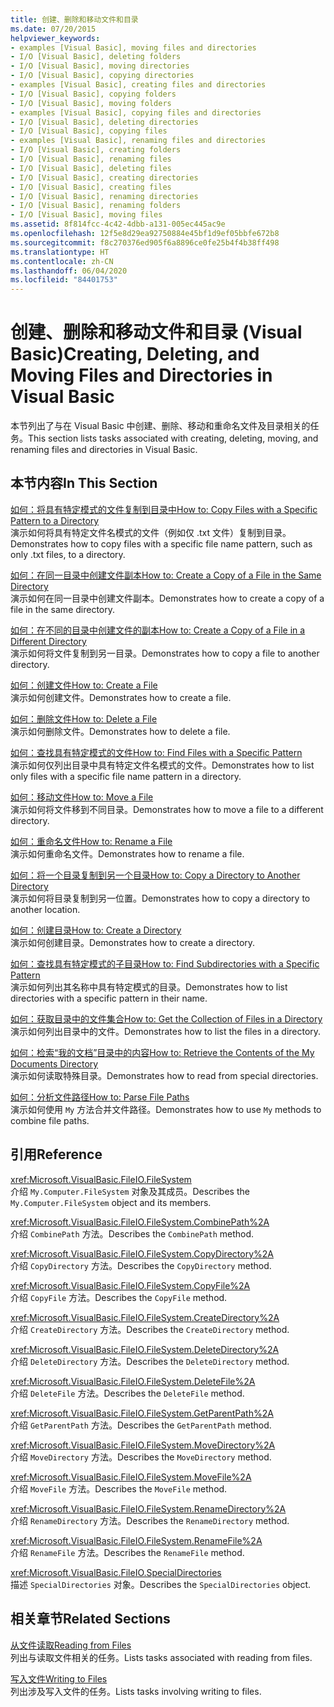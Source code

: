 ```yaml
---
title: 创建、删除和移动文件和目录
ms.date: 07/20/2015
helpviewer_keywords:
- examples [Visual Basic], moving files and directories
- I/O [Visual Basic], deleting folders
- I/O [Visual Basic], moving directories
- I/O [Visual Basic], copying directories
- examples [Visual Basic], creating files and directories
- I/O [Visual Basic], copying folders
- I/O [Visual Basic], moving folders
- examples [Visual Basic], copying files and directories
- I/O [Visual Basic], deleting directories
- I/O [Visual Basic], copying files
- examples [Visual Basic], renaming files and directories
- I/O [Visual Basic], creating folders
- I/O [Visual Basic], renaming files
- I/O [Visual Basic], deleting files
- I/O [Visual Basic], creating directories
- I/O [Visual Basic], creating files
- I/O [Visual Basic], renaming directories
- I/O [Visual Basic], renaming folders
- I/O [Visual Basic], moving files
ms.assetid: 8f814fcc-4c42-4dbb-a131-005ec445ac9e
ms.openlocfilehash: 12f5e8d29ea92750884e45bf1d9ef05bbfe672b8
ms.sourcegitcommit: f8c270376ed905f6a8896ce0fe25b4f4b38ff498
ms.translationtype: HT
ms.contentlocale: zh-CN
ms.lasthandoff: 06/04/2020
ms.locfileid: "84401753"
---
```

# <a name="creating-deleting-and-moving-files-and-directories-in-visual-basic"></a><span data-ttu-id="14fcf-102">创建、删除和移动文件和目录 (Visual Basic)</span><span class="sxs-lookup"><span data-stu-id="14fcf-102">Creating, Deleting, and Moving Files and Directories in Visual Basic</span></span>

<span data-ttu-id="14fcf-103">本节列出了与在 Visual Basic 中创建、删除、移动和重命名文件及目录相关的任务。</span><span class="sxs-lookup"><span data-stu-id="14fcf-103">This section lists tasks associated with creating, deleting, moving, and renaming files and directories in Visual Basic.</span></span>  
  
## <a name="in-this-section"></a><span data-ttu-id="14fcf-104">本节内容</span><span class="sxs-lookup"><span data-stu-id="14fcf-104">In This Section</span></span>  

 [<span data-ttu-id="14fcf-105">如何：将具有特定模式的文件复制到目录中</span><span class="sxs-lookup"><span data-stu-id="14fcf-105">How to: Copy Files with a Specific Pattern to a Directory</span></span>](how-to-copy-files-with-a-specific-pattern-to-a-directory.md)  
 <span data-ttu-id="14fcf-106">演示如何将具有特定文件名模式的文件（例如仅 .txt 文件）复制到目录。</span><span class="sxs-lookup"><span data-stu-id="14fcf-106">Demonstrates how to copy files with a specific file name pattern, such as only .txt files, to a directory.</span></span>  
  
 [<span data-ttu-id="14fcf-107">如何：在同一目录中创建文件副本</span><span class="sxs-lookup"><span data-stu-id="14fcf-107">How to: Create a Copy of a File in the Same Directory</span></span>](how-to-create-a-copy-of-a-file-in-the-same-directory.md)  
 <span data-ttu-id="14fcf-108">演示如何在同一目录中创建文件副本。</span><span class="sxs-lookup"><span data-stu-id="14fcf-108">Demonstrates how to create a copy of a file in the same directory.</span></span>  
  
 [<span data-ttu-id="14fcf-109">如何：在不同的目录中创建文件的副本</span><span class="sxs-lookup"><span data-stu-id="14fcf-109">How to: Create a Copy of a File in a Different Directory</span></span>](how-to-create-a-copy-of-a-file-in-a-different-directory.md)  
 <span data-ttu-id="14fcf-110">演示如何将文件复制到另一目录。</span><span class="sxs-lookup"><span data-stu-id="14fcf-110">Demonstrates how to copy a file to another directory.</span></span>  
  
 [<span data-ttu-id="14fcf-111">如何：创建文件</span><span class="sxs-lookup"><span data-stu-id="14fcf-111">How to: Create a File</span></span>](how-to-create-a-file.md)  
 <span data-ttu-id="14fcf-112">演示如何创建文件。</span><span class="sxs-lookup"><span data-stu-id="14fcf-112">Demonstrates how to create a file.</span></span>  
  
 [<span data-ttu-id="14fcf-113">如何：删除文件</span><span class="sxs-lookup"><span data-stu-id="14fcf-113">How to: Delete a File</span></span>](how-to-delete-a-file.md)  
 <span data-ttu-id="14fcf-114">演示如何删除文件。</span><span class="sxs-lookup"><span data-stu-id="14fcf-114">Demonstrates how to delete a file.</span></span>  
  
 [<span data-ttu-id="14fcf-115">如何：查找具有特定模式的文件</span><span class="sxs-lookup"><span data-stu-id="14fcf-115">How to: Find Files with a Specific Pattern</span></span>](how-to-find-files-with-a-specific-pattern.md)  
 <span data-ttu-id="14fcf-116">演示如何仅列出目录中具有特定文件名模式的文件。</span><span class="sxs-lookup"><span data-stu-id="14fcf-116">Demonstrates how to list only files with a specific file name pattern in a directory.</span></span>  
  
 [<span data-ttu-id="14fcf-117">如何：移动文件</span><span class="sxs-lookup"><span data-stu-id="14fcf-117">How to: Move a File</span></span>](how-to-move-a-file.md)  
 <span data-ttu-id="14fcf-118">演示如何将文件移到不同目录。</span><span class="sxs-lookup"><span data-stu-id="14fcf-118">Demonstrates how to move a file to a different directory.</span></span>  
  
 [<span data-ttu-id="14fcf-119">如何：重命名文件</span><span class="sxs-lookup"><span data-stu-id="14fcf-119">How to: Rename a File</span></span>](how-to-rename-a-file.md)  
 <span data-ttu-id="14fcf-120">演示如何重命名文件。</span><span class="sxs-lookup"><span data-stu-id="14fcf-120">Demonstrates how to rename a file.</span></span>  
  
 [<span data-ttu-id="14fcf-121">如何：将一个目录复制到另一个目录</span><span class="sxs-lookup"><span data-stu-id="14fcf-121">How to: Copy a Directory to Another Directory</span></span>](how-to-copy-a-directory-to-another-directory.md)  
 <span data-ttu-id="14fcf-122">演示如何将目录复制到另一位置。</span><span class="sxs-lookup"><span data-stu-id="14fcf-122">Demonstrates how to copy a directory to another location.</span></span>  
  
 [<span data-ttu-id="14fcf-123">如何：创建目录</span><span class="sxs-lookup"><span data-stu-id="14fcf-123">How to: Create a Directory</span></span>](how-to-create-a-directory.md)  
 <span data-ttu-id="14fcf-124">演示如何创建目录。</span><span class="sxs-lookup"><span data-stu-id="14fcf-124">Demonstrates how to create a directory.</span></span>  
  
 [<span data-ttu-id="14fcf-125">如何：查找具有特定模式的子目录</span><span class="sxs-lookup"><span data-stu-id="14fcf-125">How to: Find Subdirectories with a Specific Pattern</span></span>](how-to-find-subdirectories-with-a-specific-pattern.md)  
 <span data-ttu-id="14fcf-126">演示如何列出其名称中具有特定模式的目录。</span><span class="sxs-lookup"><span data-stu-id="14fcf-126">Demonstrates how to list directories with a specific pattern in their name.</span></span>  
  
 [<span data-ttu-id="14fcf-127">如何：获取目录中的文件集合</span><span class="sxs-lookup"><span data-stu-id="14fcf-127">How to: Get the Collection of Files in a Directory</span></span>](how-to-get-the-collection-of-files-in-a-directory.md)  
 <span data-ttu-id="14fcf-128">演示如何列出目录中的文件。</span><span class="sxs-lookup"><span data-stu-id="14fcf-128">Demonstrates how to list the files in a directory.</span></span>  
  
 [<span data-ttu-id="14fcf-129">如何：检索“我的文档”目录中的内容</span><span class="sxs-lookup"><span data-stu-id="14fcf-129">How to: Retrieve the Contents of the My Documents Directory</span></span>](how-to-retrieve-the-contents-of-the-my-documents-directory.md)  
 <span data-ttu-id="14fcf-130">演示如何读取特殊目录。</span><span class="sxs-lookup"><span data-stu-id="14fcf-130">Demonstrates how to read from special directories.</span></span>  
  
 [<span data-ttu-id="14fcf-131">如何：分析文件路径</span><span class="sxs-lookup"><span data-stu-id="14fcf-131">How to: Parse File Paths</span></span>](how-to-parse-file-paths.md)  
 <span data-ttu-id="14fcf-132">演示如何使用 `My` 方法合并文件路径。</span><span class="sxs-lookup"><span data-stu-id="14fcf-132">Demonstrates how to use `My` methods to combine file paths.</span></span>  
  
## <a name="reference"></a><span data-ttu-id="14fcf-133">引用</span><span class="sxs-lookup"><span data-stu-id="14fcf-133">Reference</span></span>  

 <xref:Microsoft.VisualBasic.FileIO.FileSystem>  
 <span data-ttu-id="14fcf-134">介绍 `My.Computer.FileSystem` 对象及其成员。</span><span class="sxs-lookup"><span data-stu-id="14fcf-134">Describes the `My.Computer.FileSystem` object and its members.</span></span>  
  
 <xref:Microsoft.VisualBasic.FileIO.FileSystem.CombinePath%2A>  
 <span data-ttu-id="14fcf-135">介绍 `CombinePath` 方法。</span><span class="sxs-lookup"><span data-stu-id="14fcf-135">Describes the `CombinePath` method.</span></span>  
  
 <xref:Microsoft.VisualBasic.FileIO.FileSystem.CopyDirectory%2A>  
 <span data-ttu-id="14fcf-136">介绍 `CopyDirectory` 方法。</span><span class="sxs-lookup"><span data-stu-id="14fcf-136">Describes the `CopyDirectory` method.</span></span>  
  
 <xref:Microsoft.VisualBasic.FileIO.FileSystem.CopyFile%2A>  
 <span data-ttu-id="14fcf-137">介绍 `CopyFile` 方法。</span><span class="sxs-lookup"><span data-stu-id="14fcf-137">Describes the `CopyFile` method.</span></span>  
  
 <xref:Microsoft.VisualBasic.FileIO.FileSystem.CreateDirectory%2A>  
 <span data-ttu-id="14fcf-138">介绍 `CreateDirectory` 方法。</span><span class="sxs-lookup"><span data-stu-id="14fcf-138">Describes the `CreateDirectory` method.</span></span>  
  
 <xref:Microsoft.VisualBasic.FileIO.FileSystem.DeleteDirectory%2A>  
 <span data-ttu-id="14fcf-139">介绍 `DeleteDirectory` 方法。</span><span class="sxs-lookup"><span data-stu-id="14fcf-139">Describes the `DeleteDirectory` method.</span></span>  
  
 <xref:Microsoft.VisualBasic.FileIO.FileSystem.DeleteFile%2A>  
 <span data-ttu-id="14fcf-140">介绍 `DeleteFile` 方法。</span><span class="sxs-lookup"><span data-stu-id="14fcf-140">Describes the `DeleteFile` method.</span></span>  
  
 <xref:Microsoft.VisualBasic.FileIO.FileSystem.GetParentPath%2A>  
 <span data-ttu-id="14fcf-141">介绍 `GetParentPath` 方法。</span><span class="sxs-lookup"><span data-stu-id="14fcf-141">Describes the `GetParentPath` method.</span></span>  
  
 <xref:Microsoft.VisualBasic.FileIO.FileSystem.MoveDirectory%2A>  
 <span data-ttu-id="14fcf-142">介绍 `MoveDirectory` 方法。</span><span class="sxs-lookup"><span data-stu-id="14fcf-142">Describes the `MoveDirectory` method.</span></span>  
  
 <xref:Microsoft.VisualBasic.FileIO.FileSystem.MoveFile%2A>  
 <span data-ttu-id="14fcf-143">介绍 `MoveFile` 方法。</span><span class="sxs-lookup"><span data-stu-id="14fcf-143">Describes the `MoveFile` method.</span></span>  
  
 <xref:Microsoft.VisualBasic.FileIO.FileSystem.RenameDirectory%2A>  
 <span data-ttu-id="14fcf-144">介绍 `RenameDirectory` 方法。</span><span class="sxs-lookup"><span data-stu-id="14fcf-144">Describes the `RenameDirectory` method.</span></span>  
  
 <xref:Microsoft.VisualBasic.FileIO.FileSystem.RenameFile%2A>  
 <span data-ttu-id="14fcf-145">介绍 `RenameFile` 方法。</span><span class="sxs-lookup"><span data-stu-id="14fcf-145">Describes the `RenameFile` method.</span></span>  
  
 <xref:Microsoft.VisualBasic.FileIO.SpecialDirectories>  
 <span data-ttu-id="14fcf-146">描述 `SpecialDirectories` 对象。</span><span class="sxs-lookup"><span data-stu-id="14fcf-146">Describes the `SpecialDirectories` object.</span></span>  
  
## <a name="related-sections"></a><span data-ttu-id="14fcf-147">相关章节</span><span class="sxs-lookup"><span data-stu-id="14fcf-147">Related Sections</span></span>  

 [<span data-ttu-id="14fcf-148">从文件读取</span><span class="sxs-lookup"><span data-stu-id="14fcf-148">Reading from Files</span></span>](reading-from-files.md)  
 <span data-ttu-id="14fcf-149">列出与读取文件相关的任务。</span><span class="sxs-lookup"><span data-stu-id="14fcf-149">Lists tasks associated with reading from files.</span></span>  
  
 [<span data-ttu-id="14fcf-150">写入文件</span><span class="sxs-lookup"><span data-stu-id="14fcf-150">Writing to Files</span></span>](writing-to-files.md)  
 <span data-ttu-id="14fcf-151">列出涉及写入文件的任务。</span><span class="sxs-lookup"><span data-stu-id="14fcf-151">Lists tasks involving writing to files.</span></span>
